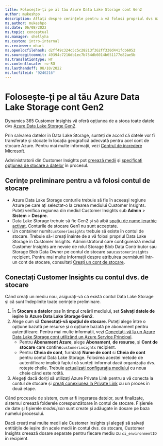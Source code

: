 ```yaml
---
title: Folosește-ți pe al tău Azure Data Lake Storage cont Gen2
author: mukeshpo
description: Aflați despre cerințele pentru a vă folosi propriul dvs Azure Data Lake Storage cont pentru a stoca datele Customer Insights.
ms.author: mukeshpo
ms.date: 06/08/2022
ms.topic: conceptual
ms.manager: shellyha
ms.custom: intro-internal
ms.reviewer: mhart
ms.openlocfilehash: d2ff49c324c5c5c28213f362ff330d441fcb6052
ms.sourcegitcommit: 49394c7216db1ec7b754db6014b651177e82ae5b
ms.translationtype: HT
ms.contentlocale: ro-RO
ms.lasthandoff: 08/10/2022
ms.locfileid: "9246216"
---
```

# <a name="use-your-own-azure-data-lake-storage-gen2-account"></a>Folosește-ți pe al tău Azure Data Lake Storage cont Gen2

Dynamics 365 Customer Insights vă oferă opțiunea de a stoca toate datele dvs [Azure Data Lake Storage Gen2](/azure/storage/blobs/data-lake-storage-introduction).

Prin salvarea datelor în Data Lake Storage, sunteți de acord că datele vor fi transferate și stocate în locația geografică adecvată pentru acel cont de stocare Azure. Pentru mai multe informații, vezi [Centrul de încredere Microsoft](https://www.microsoft.com/trust-center).

Administratorii din Customer Insights pot [creează medii](create-environment.md) și [specificați opțiunea de stocare a datelor](create-environment.md#step-2-configure-data-storage) în procesul.

## <a name="prerequisites-to-use-your-storage-account"></a>Cerințe preliminare pentru a vă folosi contul de stocare

- Azure Data Lake Storage conturile trebuie să fie în aceeași regiune Azure pe care ați selectat-o la crearea mediului Customer Insights. Puteți verifica regiunea din mediul Customer Insights sub **Admin** > **Sistem** > **Despre**.
- Data Lake Storage trebuie să fie Gen2 și să aibă [spațiu de nume ierarhic activat](/azure/storage/blobs/create-data-lake-storage-account). Conturile de stocare Gen1 nu sunt acceptate.
- Un container numit`customerinsights` trebuie să existe în contul de stocare. Trebuie să-l creați înainte de a vă folosi propriul Data Lake Storage în Customer Insights. Administratorul care configurează mediul Customer Insights are nevoie de rolul Storage Blob Data Contributor sau Storage Blob Data Owner pe contul de stocare sau`customerinsights` recipient. Pentru mai multe informații despre atribuirea permisiunii într-un cont de stocare, consultați [Creați un cont de stocare](/azure/storage/common/storage-account-create?toc=%2Fazure%2Fstorage%2Fblobs%2Ftoc.json&tabs=azure-portal).

## <a name="connect-customer-insights-with-your-storage-account"></a>Conectați Customer Insights cu contul dvs. de stocare

Când creați un mediu nou, asigurați-vă că există contul Data Lake Storage și că sunt îndeplinite toate cerințele preliminare.

1. În **Stocare a datelor** pas în timpul creării mediului, set **Salvați datele de ieșire** la **Azure Data Lake Storage Gen2**.
1. Alege cum să **Conectați-vă spațiul de stocare**. Puteți alege între o opțiune bazată pe resurse și o opțiune bazată pe abonament pentru autentificare. Pentru mai multe informații, vezi [Conectați-vă la un Azure Data Lake Storage cont utilizând un Azure Service Principal](connect-service-principal.md).
   - Pentru **Abonament Azure**, alege **Abonament**, **de resurse**, și **Cont de stocare** care contine`customerinsights` recipient.
   - Pentru **Cheia de cont**, furnizați **Nume de cont** si **Cheia de cont** pentru contul Data Lake Storage. Folosirea acestei metode de autentificare implică faptul că sunteți informat dacă organizația dvs. rotește cheile. Trebuie [actualizați configurația mediului](manage-environments.md#edit-an-existing-environment) cu noua cheie când este rotită.
1. Alegeți dacă doriți să utilizați Azure Private Link pentru a vă conecta la contul de stocare și [creați conexiunea la Private Link](security-overview.md#set-up-an-azure-private-link) cu un proces în două etape.

Când procesele de sistem, cum ar fi ingerarea datelor, sunt finalizate, sistemul creează folderele corespunzătoare în contul de stocare. Fișierele de date și fișierele *model.json* sunt create și adăugate în dosare pe baza numelui procesului.

Dacă creați mai multe medii ale Customer Insights și alegeți să salvați entitățile de ieșire din acele medii în contul dvs. de stocare, Customer Insights creează dosare separate pentru fiecare mediu cu `ci_environmentID` în recipient.
